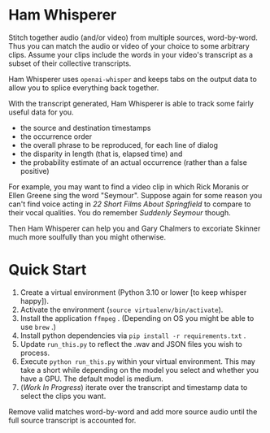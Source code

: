 # Ham Whisperer
Stitch together audio (and/or video) from multiple sources, word-by-word.
Thus you can match the audio or video of your choice to some arbitrary clips.
Assume your clips include the words in your video's transcript as a subset of their collective transcripts.

Ham Whisperer uses `openai-whisper` and keeps tabs on the output data to allow you to splice everything back together.

With the transcript generated, Ham Whisperer is able to track some fairly useful data for you. 

- the source and destination timestamps
- the occurrence order
- the overall phrase to be reproduced, for each line of dialog
- the disparity in length (that is, elapsed time) and
- the probability estimate of an actual occurrence (rather than a false positive) 


For example, you may want to find a video clip in which Rick Moranis or Ellen Greene sing the word "Seymour".
Suppose again for some reason you can't find voice acting in _22 Short Films About Springfield_ to compare to their vocal qualities.
You do remember _Suddenly Seymour_ though.

Then Ham Whisperer can help you and Gary Chalmers to excoriate Skinner much more soulfully than you might otherwise.

# Quick Start

1. Create a virtual environment (Python 3.10 or lower [to keep whisper happy]).
2. Activate the environment (`source virtualenv/bin/activate`).
3. Install the application `ffmpeg` . (Depending on OS you might be able to use `brew` .)
4. Install python dependencies via `pip install -r requirements.txt` .
5. Update `run_this.py` to reflect the .wav and JSON files you wish to process.
6. Execute `python run_this.py` within your virtual environment.  This may take a short while depending on the model you select and whether you have a GPU. The default model is medium.
7. (_Work In Progress_) iterate over the transcript and timestamp data to select the clips you want.


Remove valid matches word-by-word and add more source audio until the full source transcript is accounted for. 

